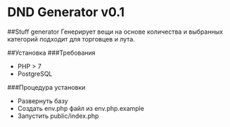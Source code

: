 # DND Generator v0.1

##Stuff generator
Генерирует вещи на основе количества и выбранных категорий подходит для торговцев и лута.

##Установка
###Требования
- PHP > 7
- PostgreSQL 

###Процедура установки
- Развернуть базу
- Создать env.php файл из env.php.example
- Запустить public/index.php